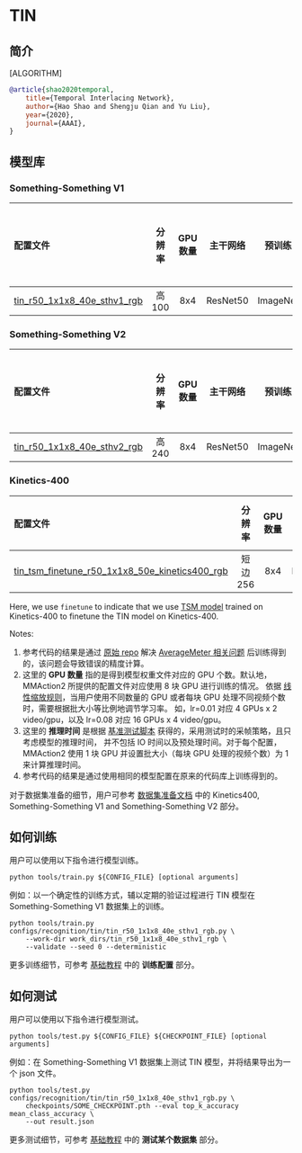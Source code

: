 # TIN

## 简介

[ALGORITHM]

```BibTeX
@article{shao2020temporal,
    title={Temporal Interlacing Network},
    author={Hao Shao and Shengju Qian and Yu Liu},
    year={2020},
    journal={AAAI},
}
```

## 模型库

### Something-Something V1

|配置文件 | 分辨率 | GPU 数量 | 主干网络 | 预训练 | top1 准确率 | top5 准确率 | 参考代码的 top1 准确率 | 参考代码的 top5 准确率 | GPU 显存占用 (M)| ckpt | log| json|
|:--|:--:|:--:|:--:|:--:|:--:|:--:|:--:|:--:|:--:|:--:|:--:|:--:|
|[tin_r50_1x1x8_40e_sthv1_rgb](/configs/recognition/tin/tin_r50_1x1x8_40e_sthv1_rgb.py)|高 100|8x4| ResNet50 | ImageNet | 44.25 | 73.94 | 44.04 | 72.72 | 6181 | [ckpt](https://download.openmmlab.com/mmaction/recognition/tin/tin_r50_1x1x8_40e_sthv1_rgb/tin_r50_1x1x8_40e_sthv1_rgb_20200729-4a33db86.pth) | [log](https://download.openmmlab.com/mmaction/recognition/tin/tin_r50_1x1x8_40e_sthv1_rgb/20200729_034132.log) | [json](https://download.openmmlab.com/mmaction/recognition/tin/tin_r50_1x1x8_40e_sthv1_rgb/20200729_034132.log.json) |

### Something-Something V2

|配置文件 | 分辨率 | GPU 数量 | 主干网络 | 预训练 | top1 准确率 | top5 准确率 | 参考代码的 top1 准确率 | 参考代码的 top5 准确率 | GPU 显存占用 (M)| ckpt | log| json|
|:--|:--:|:--:|:--:|:--:|:--:|:--:|:--:|:--:|:--:|:--:|:--:|:--:|
|[tin_r50_1x1x8_40e_sthv2_rgb](/configs/recognition/tin/tin_r50_1x1x8_40e_sthv2_rgb.py)|高 240|8x4| ResNet50 | ImageNet | 56.70 | 83.62 | 56.48 | 83.45 | 6185 | [ckpt](https://download.openmmlab.com/mmaction/recognition/tin/tin_r50_1x1x8_40e_sthv2_rgb/tin_r50_1x1x8_40e_sthv2_rgb_20200912-b27a7337.pth) | [log](https://download.openmmlab.com/mmaction/recognition/tin/tin_r50_1x1x8_40e_sthv2_rgb/20200912_225451.log) | [json](https://download.openmmlab.com/mmaction/recognition/tin/tin_r50_1x1x8_40e_sthv2_rgb/20200912_225451.log.json) |

### Kinetics-400

|配置文件 | 分辨率 | GPU 数量 | 主干网络| 预训练 | top1 准确率| top5 准确率 | GPU 显存占用 (M)  | ckpt | log| json|
|:--|:--:|:--:|:--:|:--:|:--:|:--:|:--:|:--:|:--:|:--:|
|[tin_tsm_finetune_r50_1x1x8_50e_kinetics400_rgb](/configs/recognition/tin/tin_tsm_finetune_r50_1x1x8_50e_kinetics400_rgb.py)|短边 256|8x4| ResNet50 | TSM-Kinetics400 | 70.89 | 89.89 | 6187 | [ckpt](https://download.openmmlab.com/mmaction/recognition/tin/tin_tsm_finetune_r50_1x1x8_50e_kinetics400_rgb/tin_tsm_finetune_r50_1x1x8_50e_kinetics400_rgb_20200810-4a146a70.pth) | [log](https://download.openmmlab.com/mmaction/recognition/tin/tin_tsm_finetune_r50_1x1x8_50e_kinetics400_rgb/20200809_142447.log) | [json](https://download.openmmlab.com/mmaction/recognition/tin/tin_tsm_finetune_r50_1x1x8_50e_kinetics400_rgb/20200809_142447.log.json) |

Here, we use `finetune` to indicate that we use [TSM model](https://download.openmmlab.com/mmaction/recognition/tsm/tsm_r50_1x1x8_50e_kinetics400_rgb/tsm_r50_1x1x8_50e_kinetics400_rgb_20200607-af7fb746.pth) trained on Kinetics-400 to finetune the TIN model on Kinetics-400.

Notes:

1. 参考代码的结果是通过 [原始 repo](https://github.com/deepcs233/TIN/tree/1aacd0c4c30d5e1d334bf023e55b855b59f158db) 解决 [AverageMeter 相关问题](https://github.com/deepcs233/TIN/issues/4) 后训练得到的，该问题会导致错误的精度计算。
2. 这里的 **GPU 数量** 指的是得到模型权重文件对应的 GPU 个数。默认地，MMAction2 所提供的配置文件对应使用 8 块 GPU 进行训练的情况。
   依据 [线性缩放规则](https://arxiv.org/abs/1706.02677)，当用户使用不同数量的 GPU 或者每块 GPU 处理不同视频个数时，需要根据批大小等比例地调节学习率。
   如，lr=0.01 对应 4 GPUs x 2 video/gpu，以及 lr=0.08 对应 16 GPUs x 4 video/gpu。
3. 这里的 **推理时间** 是根据 [基准测试脚本](/tools/analysis/benchmark.py) 获得的，采用测试时的采帧策略，且只考虑模型的推理时间，
   并不包括 IO 时间以及预处理时间。对于每个配置，MMAction2 使用 1 块 GPU 并设置批大小（每块 GPU 处理的视频个数）为 1 来计算推理时间。
4. 参考代码的结果是通过使用相同的模型配置在原来的代码库上训练得到的。

对于数据集准备的细节，用户可参考 [数据集准备文档](/docs_zh_CN/data_preparation.md) 中的 Kinetics400, Something-Something V1 and Something-Something V2 部分。

## 如何训练

用户可以使用以下指令进行模型训练。

```shell
python tools/train.py ${CONFIG_FILE} [optional arguments]
```

例如：以一个确定性的训练方式，辅以定期的验证过程进行 TIN 模型在 Something-Something V1 数据集上的训练。

```shell
python tools/train.py configs/recognition/tin/tin_r50_1x1x8_40e_sthv1_rgb.py \
    --work-dir work_dirs/tin_r50_1x1x8_40e_sthv1_rgb \
    --validate --seed 0 --deterministic
```

更多训练细节，可参考 [基础教程](/docs_zh_CN/getting_started.md#训练配置) 中的 **训练配置** 部分。

## 如何测试

用户可以使用以下指令进行模型测试。

```shell
python tools/test.py ${CONFIG_FILE} ${CHECKPOINT_FILE} [optional arguments]
```

例如：在 Something-Something V1 数据集上测试 TIN 模型，并将结果导出为一个 json 文件。

```shell
python tools/test.py configs/recognition/tin/tin_r50_1x1x8_40e_sthv1_rgb.py \
    checkpoints/SOME_CHECKPOINT.pth --eval top_k_accuracy mean_class_accuracy \
    --out result.json
```

更多测试细节，可参考 [基础教程](/docs_zh_CN/getting_started.md#测试某个数据集) 中的 **测试某个数据集** 部分。
